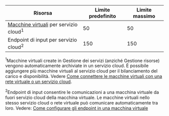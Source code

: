 Risorsa|Limite predefinito|Limite massimo
---|---|---
[Macchine virtuali](../articles/virtual-machines/virtual-machines-linux-about.md) per servizio cloud<sup>1</sup>|50|50
Endpoint di input per servizio cloud<sup>2</sup>|150|150

<sup>1</sup>Macchine virtuali create in Gestione dei servizi (anziché Gestione risorse) vengono automaticamente archiviate in un servizio cloud. È possibile aggiungere più macchine virtuali al servizio cloud per il bilanciamento del carico e disponibilità. Vedere [Come connettere le macchine virtuali con una rete virtuale o un servizio cloud](../articles/virtual-machines/virtual-machines-linux-classic-connect-vms.md).

<sup>2</sup>Endpoint di input consentire le comunicazioni a una macchina virtuale da fuori servizio cloud della macchina virtuale. Le macchine virtuali nello stesso servizio cloud o rete virtuale può comunicare automaticamente tra loro. Vedere: [Come configurare gli endpoint in una macchina virtuale](../articles/virtual-machines/virtual-machines-windows-classic-setup-endpoints.md)

<!---HONumber=AcomDC_0323_2016-->